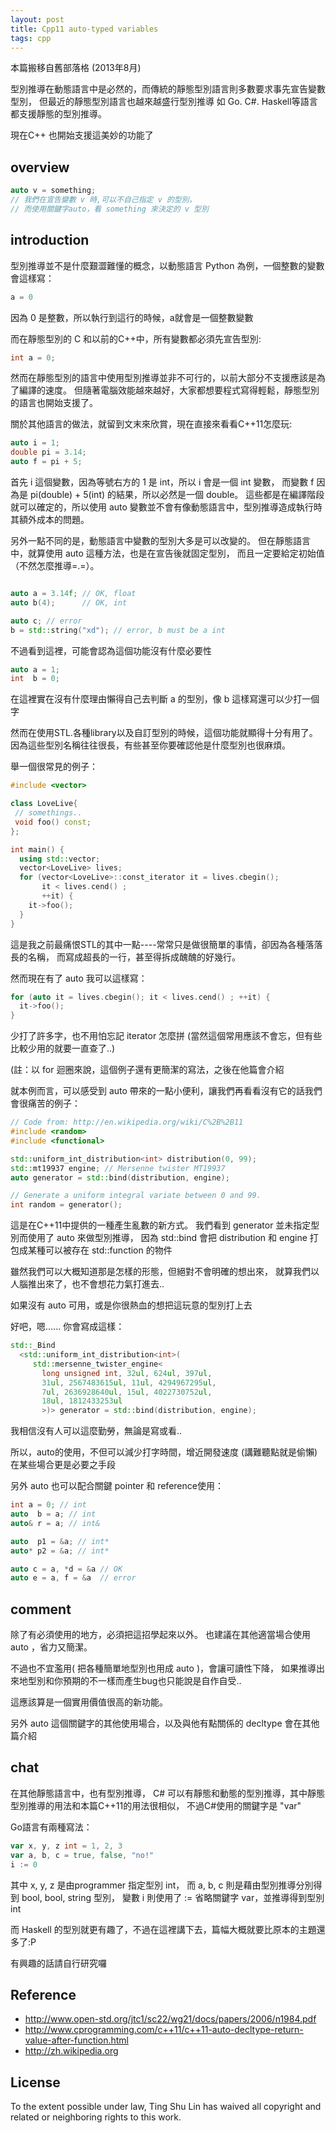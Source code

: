 ```yaml
---
layout: post
title: Cpp11 auto-typed variables
tags: cpp
---
```


本篇搬移自舊部落格 (2013年8月)

型別推導在動態語言中是必然的，而傳統的靜態型別語言則多數要求事先宣告變數型別，
但最近的靜態型別語言也越來越盛行型別推導 如 Go. C#. Haskell等語言都支援靜態的型別推導。

現在C++ 也開始支援這美妙的功能了

## overview

```cpp
auto v = something;
// 我們在宣告變數 v 時,可以不自己指定 v 的型別，
// 而使用關鍵字auto，看 something 來決定的 v 型別
```

## introduction
型別推導並不是什麼艱澀難懂的概念，以動態語言 Python 為例，一個整數的變數會這樣寫：
```python
a = 0
```
因為 0 是整數，所以執行到這行的時候，a就會是一個整數變數

而在靜態型別的 C 和以前的C++中，所有變數都必須先宣告型別:
```cpp
int a = 0;
```

然而在靜態型別的語言中使用型別推導並非不可行的，以前大部分不支援應該是為了編譯的速度。
但隨著電腦效能越來越好，大家都想要程式寫得輕鬆，靜態型別的語言也開始支援了。

關於其他語言的做法，就留到文末來欣賞，現在直接來看看C++11怎麼玩:

```cpp
auto i = 1;
double pi = 3.14;
auto f = pi + 5;
```

首先 i 這個變數，因為等號右方的 1 是 int，所以 i 會是一個 int 變數，
而變數 f 因為是 pi(double) + 5(int) 的結果，所以必然是一個 double。
這些都是在編譯階段就可以確定的，所以使用 auto 變數並不會有像動態語言中，型別推導造成執行時其額外成本的問題。

另外一點不同的是，動態語言中變數的型別大多是可以改變的。
但在靜態語言中，就算使用 auto 這種方法，也是在宣告後就固定型別，
而且一定要給定初始值（不然怎麼推導=.=）。

```cpp

auto a = 3.14f; // OK, float
auto b(4);      // OK, int

auto c; // error
b = std::string("xd"); // error, b must be a int
```

不過看到這裡，可能會認為這個功能沒有什麼必要性
```cpp
auto a = 1;
int  b = 0;
```
在這裡實在沒有什麼理由懶得自己去判斷 a 的型別，像 b 這樣寫還可以少打一個字

然而在使用STL.各種library以及自訂型別的時候，這個功能就顯得十分有用了。
因為這些型別名稱往往很長，有些甚至你要確認他是什麼型別也很麻煩。

舉一個很常見的例子：

```cpp
#include <vector>

class LoveLive{
 // somethings..
 void foo() const;
};

int main() {
  using std::vector;
  vector<LoveLive> lives;
  for (vector<LoveLive>::const_iterator it = lives.cbegin();
       it < lives.cend() ;
       ++it) {
    it->foo();
  }
}
```

這是我之前最痛恨STL的其中一點----常常只是做很簡單的事情，卻因為各種落落長的名稱，
而寫成超長的一行，甚至得拆成醜醜的好幾行。

然而現在有了 auto 我可以這樣寫：
```cpp
for (auto it = lives.cbegin(); it < lives.cend() ; ++it) {
  it->foo();
}
```
少打了許多字，也不用怕忘記 iterator 怎麼拼 (當然這個常用應該不會忘，但有些比較少用的就要一直查了..)

 (註：以 for 迴圈來說，這個例子還有更簡潔的寫法，之後在他篇會介紹

就本例而言，可以感受到 auto 帶來的一點小便利，讓我們再看看沒有它的話我們會很痛苦的例子：
```cpp
// Code from: http://en.wikipedia.org/wiki/C%2B%2B11
#include <random>
#include <functional>

std::uniform_int_distribution<int> distribution(0, 99);
std::mt19937 engine; // Mersenne twister MT19937
auto generator = std::bind(distribution, engine);

// Generate a uniform integral variate between 0 and 99.
int random = generator();
```

這是在C++11中提供的一種產生亂數的新方式。
我們看到 generator 並未指定型別而使用了 auto 來做型別推導，
因為 std::bind 會把 distribution 和 engine 打包成某種可以被存在 std::function 的物件

雖然我們可以大概知道那是怎樣的形態，但絕對不會明確的想出來，
就算我們以人腦推出來了，也不會想花力氣打進去..

如果沒有 auto 可用，或是你很熱血的想把這玩意的型別打上去

好吧，嗯......
你會寫成這樣：
```cpp
std::_Bind
  <std::uniform_int_distribution<int>(
     std::mersenne_twister_engine<
       long unsigned int, 32ul, 624ul, 397ul,
       31ul, 2567483615ul, 11ul, 4294967295ul,
       7ul, 2636928640ul, 15ul, 4022730752ul,
       18ul, 1812433253ul
       >)> generator = std::bind(distribution, engine);
```

我相信沒有人可以這麼勤勞，無論是寫或看..

所以，auto的使用，不但可以減少打字時間，增近開發速度 (講難聽點就是偷懶)
在某些場合更是必要之手段

另外 auto 也可以配合關鍵 pointer 和 reference使用：
```cpp
int a = 0; // int
auto  b = a; // int
auto& r = a; // int&

auto  p1 = &a; // int*
auto* p2 = &a; // int*

auto c = a, *d = &a // OK
auto e = a, f = &a  // error
```
## comment
除了有必須使用的地方，必須把這招學起來以外。
也建議在其他適當場合使用 auto ，省力又簡潔。

不過也不宜濫用( 把各種簡單地型別也用成 auto )，會讓可讀性下降，
如果推導出來地型別和你預期的不一樣而產生bug也只能說是自作自受..

這應該算是一個實用價值很高的新功能。

另外 auto 這個關鍵字的其他使用場合，以及與他有點關係的 decltype 會在其他篇介紹

## chat
在其他靜態語言中，也有型別推導，
C# 可以有靜態和動態的型別推導，其中靜態型別推導的用法和本篇C++11的用法很相似，
不過C#使用的關鍵字是 "var"

Go語言有兩種寫法：
```go
var x, y, z int = 1, 2, 3
var a, b, c = true, false, "no!"
i := 0
```
其中 x, y, z 是由programmer 指定型別 int，
而 a, b, c 則是藉由型別推導分別得到 bool, bool, string 型別，
變數 i 則使用了 := 省略關鍵字 var，並推導得到型別 int

而 Haskell 的型別就更有趣了，不過在這裡講下去，篇幅大概就要比原本的主題還多了:P

有興趣的話請自行研究囉

## Reference
- http://www.open-std.org/jtc1/sc22/wg21/docs/papers/2006/n1984.pdf
- http://www.cprogramming.com/c++11/c++11-auto-decltype-return-value-after-function.html
- http://zh.wikipedia.org


## License
To the extent possible under law,
Ting Shu Lin has waived all copyright and related or neighboring rights to this work.
